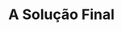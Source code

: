 ---
ref: sol-030-0086
title: "A Solução Final"
author_name: ["Sebastião Rodrigues"]
publisher: ["Ulisseia"]
year: y1960
circa: true
origin: ["Portugal"]
formats: ["book, book-cover"]
disciplines: [graphic-design]
tags: ["Documentos do Tempo Presente"]
layout: artifact
status: ["scan"]
published: false
int_published: false
image_count:
date_added: 2023-06-16
batch:
---
